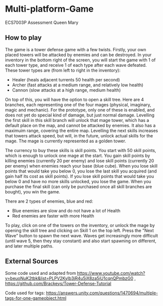 # Multi-platform-Game
ECS7003P Assessment Queen Mary

## How to play

The game is a tower defense game with a few twists. Firstly, your own placed towers will be attacked by enemies and can be destroyed. In your inventory in the bottom right of the screen, you will start the game with 1 of each tower type, and receive 1 of each type after each wave defeated. These tower types are (from left to right in the inventory):
- Healer (heals adjacent turrents 50 health per second)
- Archer (fast attacks at a medium range, and relatively low health)
- Cannon (slow attacks at a high range, medium health)

On top of this, you will have the option to open a skill tree. Here are 4 branches, each representing one of the four mages (physical, imaginary, magic and mechanic). For the prototype, only one of these is enabled, and does not yet do special kind of damage, but just normal damage. Levelling the first skill in this skill branch will unlock that mage tower, which has a default place on the map, and cannot be attacked by enemies. It also has a maximuim range, covering the entire map. Levelling the next skills increases that towers attack speed, but will, in the future, unlock actual skills for the mage. The mage is currently represented as a golden tower.

The currency to buy these skills is skill points. You start with 50 skill points, which is enough to unlock one mage at the start. You gain skill points by killing enemies (currently 20 per enemy) and lose skill points (currently 20 per enemy) when enemies reach your base (blue cube). When you lose skill points that would take you below 0, you lose the last skill you acquired (and gain half its cost as skill points). If you lose skill points that would take you below 0 and have no more skills unlocked, you lose the game. When you purchase the final skill (can only be purchased once all skill branches are bought), you win the game.

There are 2 types of enemies, blue and red:
- Blue enemies are slow and do not have a lot of Health
- Red enemies are faster with more Health

To play, click on one of the towers on the inventory, or unlock the mage by opening the skill tree and clicking on Skill 1 on the top left. Press the "Next Wave" button to spawn the next wave. Waves get increasingly more difficult (until wave 5, then they stay constant) and also start spawning on different, and later multiple paths. 

## External Sources

Some code used and adapted from https://www.youtube.com/watch?v=beuoNuK2tbk&list=PLPV2KyIb3jR4u5jX8za5iU1cqnQPmbzG0 , https://github.com/Brackeys/Tower-Defense-Tutorial

Code used for tags:
https://answers.unity.com/questions/1470694/multiple-tags-for-one-gameobject.html
